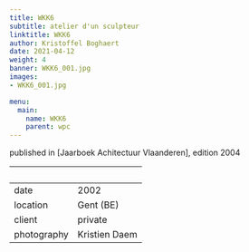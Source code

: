 ```yaml
---
title: WKK6
subtitle: atelier d'un sculpteur
linktitle: WKK6
author: Kristoffel Boghaert
date: 2021-04-12
weight: 4
banner: WKK6_001.jpg
images:
- WKK6_001.jpg

menu:
  main:
    name: WKK6
    parent: wpc
---
```

published in [Jaarboek Achitectuur Vlaanderen], edition 2004

&nbsp;|&nbsp;
------|------
date  |  2002
location	|		Gent (BE)
client		|		private
photography			|   Kristien Daem
